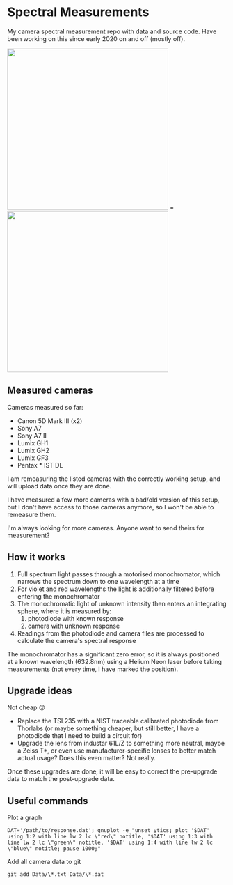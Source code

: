 # Spectral Measurements

My camera spectral measurement repo with data and source code. Have been working on this since early 2020 on and off (mostly off).

<img src="https://user-images.githubusercontent.com/23642861/144692391-57ce9639-8922-4689-961b-6ae15a40ab84.jpg" height="370"> = <img src="https://user-images.githubusercontent.com/23642861/146609394-be3a07db-1217-4a57-93ca-8adcd098d4d2.png" height="370">

## Measured cameras

Cameras measured so far:

- Canon 5D Mark III (x2)
- Sony A7
- Sony A7 II
- Lumix GH1
- Lumix GH2
- Lumix GF3
- Pentax * IST DL

I am remeasuring the listed cameras with the correctly working setup, and will upload data once they are done.

I have measured a few more cameras with a bad/old version of this setup, but I don't have access to those cameras anymore, so I won't be able to remeasure them.

I'm always looking for more cameras. Anyone want to send theirs for measurement?

## How it works

1. Full spectrum light passes through a motorised monochromator, which narrows the spectrum down to one wavelength at a time
2. For violet and red wavelengths the light is additionally filtered before entering the monochromator
3. The monochromatic light of unknown intensity then enters an integrating sphere, where it is measured by:
    1. photodiode with known response
    2. camera with unknown response
4. Readings from the photodiode and camera files are processed to calculate the camera's spectral response

The monochromator has a significant zero error, so it is always positioned at a known wavelength (632.8nm) using a Helium Neon laser before taking measurements (not every time, I have marked the position).

## Upgrade ideas

Not cheap 😕

- Replace the TSL235 with a NIST traceable calibrated photodiode from Thorlabs (or maybe something cheaper, but still better, I have a photodiode that I need to build a circuit for)
- Upgrade the lens from industar 61L/Z to something more neutral, maybe a Zeiss T*, or even use manufacturer-specific lenses to better match actual usage? Does this even matter? Not really.

Once these upgrades are done, it will be easy to correct the pre-upgrade data to match the post-upgrade data.


## Useful commands

Plot a graph
```
DAT='/path/to/response.dat'; gnuplot -e "unset ytics; plot '$DAT' using 1:2 with line lw 2 lc \"red\" notitle, '$DAT' using 1:3 with line lw 2 lc \"green\" notitle, '$DAT' using 1:4 with line lw 2 lc \"blue\" notitle; pause 1000;"
```

Add all camera data to git
```
git add Data/\*.txt Data/\*.dat
```
